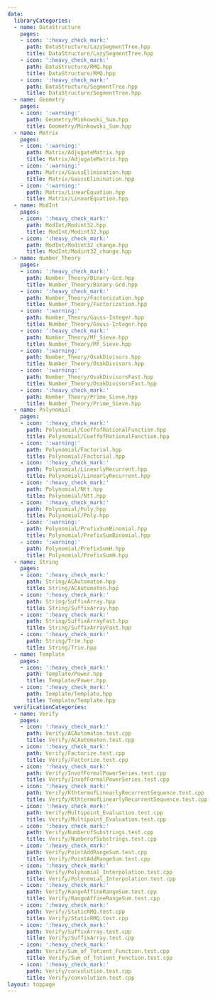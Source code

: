 ```yaml
---
data:
  libraryCategories:
  - name: DataStructure
    pages:
    - icon: ':heavy_check_mark:'
      path: DataStructure/LazySegmentTree.hpp
      title: DataStructure/LazySegmentTree.hpp
    - icon: ':heavy_check_mark:'
      path: DataStructure/RMQ.hpp
      title: DataStructure/RMQ.hpp
    - icon: ':heavy_check_mark:'
      path: DataStructure/SegmentTree.hpp
      title: DataStructure/SegmentTree.hpp
  - name: Geometry
    pages:
    - icon: ':warning:'
      path: Geometry/Minkowski_Sum.hpp
      title: Geometry/Minkowski_Sum.hpp
  - name: Matrix
    pages:
    - icon: ':warning:'
      path: Matrix/AdjugateMatrix.hpp
      title: Matrix/AdjugateMatrix.hpp
    - icon: ':warning:'
      path: Matrix/GaussElimination.hpp
      title: Matrix/GaussElimination.hpp
    - icon: ':warning:'
      path: Matrix/LinearEquation.hpp
      title: Matrix/LinearEquation.hpp
  - name: ModInt
    pages:
    - icon: ':heavy_check_mark:'
      path: ModInt/Modint32.hpp
      title: ModInt/Modint32.hpp
    - icon: ':heavy_check_mark:'
      path: ModInt/Modint32_change.hpp
      title: ModInt/Modint32_change.hpp
  - name: Number_Theory
    pages:
    - icon: ':heavy_check_mark:'
      path: Number_Theory/Binary-Gcd.hpp
      title: Number_Theory/Binary-Gcd.hpp
    - icon: ':heavy_check_mark:'
      path: Number_Theory/Factorization.hpp
      title: Number_Theory/Factorization.hpp
    - icon: ':warning:'
      path: Number_Theory/Gauss-Integer.hpp
      title: Number_Theory/Gauss-Integer.hpp
    - icon: ':heavy_check_mark:'
      path: Number_Theory/Mf_Sieve.hpp
      title: Number_Theory/Mf_Sieve.hpp
    - icon: ':warning:'
      path: Number_Theory/OsakDivisors.hpp
      title: Number_Theory/OsakDivisors.hpp
    - icon: ':warning:'
      path: Number_Theory/OsakDivisorsFast.hpp
      title: Number_Theory/OsakDivisorsFast.hpp
    - icon: ':heavy_check_mark:'
      path: Number_Theory/Prime_Sieve.hpp
      title: Number_Theory/Prime_Sieve.hpp
  - name: Polynomial
    pages:
    - icon: ':heavy_check_mark:'
      path: Polynomial/CoeffofRationalFunction.hpp
      title: Polynomial/CoeffofRationalFunction.hpp
    - icon: ':warning:'
      path: Polynomial/Factorial.hpp
      title: Polynomial/Factorial.hpp
    - icon: ':heavy_check_mark:'
      path: Polynomial/LinearlyRecurrent.hpp
      title: Polynomial/LinearlyRecurrent.hpp
    - icon: ':heavy_check_mark:'
      path: Polynomial/Ntt.hpp
      title: Polynomial/Ntt.hpp
    - icon: ':heavy_check_mark:'
      path: Polynomial/Poly.hpp
      title: Polynomial/Poly.hpp
    - icon: ':warning:'
      path: Polynomial/PrefixSumBinomial.hpp
      title: Polynomial/PrefixSumBinomial.hpp
    - icon: ':warning:'
      path: Polynomial/PrefixSumH.hpp
      title: Polynomial/PrefixSumH.hpp
  - name: String
    pages:
    - icon: ':heavy_check_mark:'
      path: String/ACAutomaton.hpp
      title: String/ACAutomaton.hpp
    - icon: ':heavy_check_mark:'
      path: String/SuffixArray.hpp
      title: String/SuffixArray.hpp
    - icon: ':heavy_check_mark:'
      path: String/SuffixArrayFast.hpp
      title: String/SuffixArrayFast.hpp
    - icon: ':heavy_check_mark:'
      path: String/Trie.hpp
      title: String/Trie.hpp
  - name: Template
    pages:
    - icon: ':heavy_check_mark:'
      path: Template/Power.hpp
      title: Template/Power.hpp
    - icon: ':heavy_check_mark:'
      path: Template/Template.hpp
      title: Template/Template.hpp
  verificationCategories:
  - name: Verify
    pages:
    - icon: ':heavy_check_mark:'
      path: Verify/ACAutomaton.test.cpp
      title: Verify/ACAutomaton.test.cpp
    - icon: ':heavy_check_mark:'
      path: Verify/Factorize.test.cpp
      title: Verify/Factorize.test.cpp
    - icon: ':heavy_check_mark:'
      path: Verify/InvofFormalPowerSeries.test.cpp
      title: Verify/InvofFormalPowerSeries.test.cpp
    - icon: ':heavy_check_mark:'
      path: Verify/KthtermofLinearlyRecurrentSequence.test.cpp
      title: Verify/KthtermofLinearlyRecurrentSequence.test.cpp
    - icon: ':heavy_check_mark:'
      path: Verify/Multipoint_Evaluation.test.cpp
      title: Verify/Multipoint_Evaluation.test.cpp
    - icon: ':heavy_check_mark:'
      path: Verify/NumberofSubstrings.test.cpp
      title: Verify/NumberofSubstrings.test.cpp
    - icon: ':heavy_check_mark:'
      path: Verify/PointAddRangeSum.test.cpp
      title: Verify/PointAddRangeSum.test.cpp
    - icon: ':heavy_check_mark:'
      path: Verify/Polynomial_Interpolation.test.cpp
      title: Verify/Polynomial_Interpolation.test.cpp
    - icon: ':heavy_check_mark:'
      path: Verify/RangeAffineRangeSum.test.cpp
      title: Verify/RangeAffineRangeSum.test.cpp
    - icon: ':heavy_check_mark:'
      path: Verify/StaticRMQ.test.cpp
      title: Verify/StaticRMQ.test.cpp
    - icon: ':heavy_check_mark:'
      path: Verify/SuffixArray.test.cpp
      title: Verify/SuffixArray.test.cpp
    - icon: ':heavy_check_mark:'
      path: Verify/Sum_of_Totient_Function.test.cpp
      title: Verify/Sum_of_Totient_Function.test.cpp
    - icon: ':heavy_check_mark:'
      path: Verify/convolution.test.cpp
      title: Verify/convolution.test.cpp
layout: toppage
---
```

